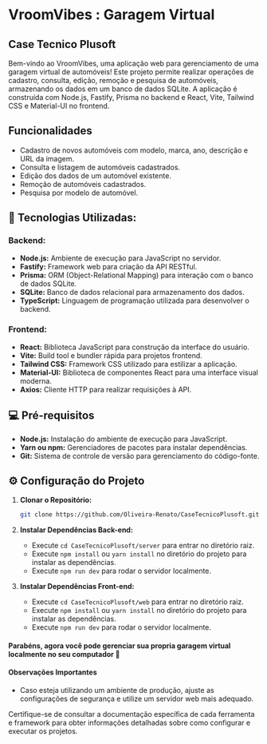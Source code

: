 # VroomVibes : Garagem Virtual

## Case Tecnico Plusoft

Bem-vindo ao VroomVibes, uma aplicação web para gerenciamento de uma garagem virtual de automóveis! Este projeto permite realizar operações de cadastro, consulta, edição, remoção e pesquisa de automóveis, armazenando os dados em um banco de dados SQLite. A aplicação é construída com Node.js, Fastify, Prisma no backend e React, Vite, Tailwind CSS e Material-UI no frontend.

## Funcionalidades

- Cadastro de novos automóveis com modelo, marca, ano, descrição e URL da imagem.
- Consulta e listagem de automóveis cadastrados.
- Edição dos dados de um automóvel existente.
- Remoção de automóveis cadastrados.
- Pesquisa por modelo de automóvel.

## :test_tube: Tecnologias Utilizadas:

### Backend:

- **Node.js:** Ambiente de execução para JavaScript no servidor.
- **Fastify:** Framework web para criação da API RESTful.
- **Prisma:** ORM (Object-Relational Mapping) para interação com o banco de dados SQLite.
- **SQLite:** Banco de dados relacional para armazenamento dos dados.
- **TypeScript:** Linguagem de programação utilizada para desenvolver o backend.

### Frontend:

- **React:** Biblioteca JavaScript para construção da interface do usuário.
- **Vite:** Build tool e bundler rápida para projetos frontend.
- **Tailwind CSS:** Framework CSS utilizado para estilizar a aplicação.
- **Material-UI:** Biblioteca de componentes React para uma interface visual moderna.
- **Axios:** Cliente HTTP para realizar requisições à API.

## :computer: Pré-requisitos

- **Node.js:** Instalação do ambiente de execução para JavaScript.
- **Yarn ou npm:** Gerenciadores de pacotes para instalar dependências.
- **Git:** Sistema de controle de versão para gerenciamento do código-fonte.

## :gear: Configuração do Projeto

1. **Clonar o Repositório:**

   ```bash
   git clone https://github.com/Oliveira-Renato/CaseTecnicoPlusoft.git

2. **Instalar Dependências Back-end:**

   - Execute `cd CaseTecnicoPlusoft/server` para entrar no diretório raiz.
   - Execute `npm install` ou `yarn install` no diretório do projeto para instalar as dependências.
   - Execute `npm run dev` para rodar o servidor localmente.

3. **Instalar Dependências Front-end:**

   - Execute `cd CaseTecnicoPlusoft/web` para entrar no diretório raiz.
   - Execute `npm install` ou `yarn install` no diretório do projeto para instalar as dependências.
   - Execute `npm run dev` para rodar o servidor localmente.

#### Parabéns, agora você pode gerenciar sua propria garagem virtual localmente no seu computador 🎉 


#### Observações Importantes

- Caso esteja utilizando um ambiente de produção, ajuste as configurações de segurança e utilize um servidor web mais adequado.

Certifique-se de consultar a documentação específica de cada ferramenta e framework para obter informações detalhadas sobre como configurar e executar os projetos.


